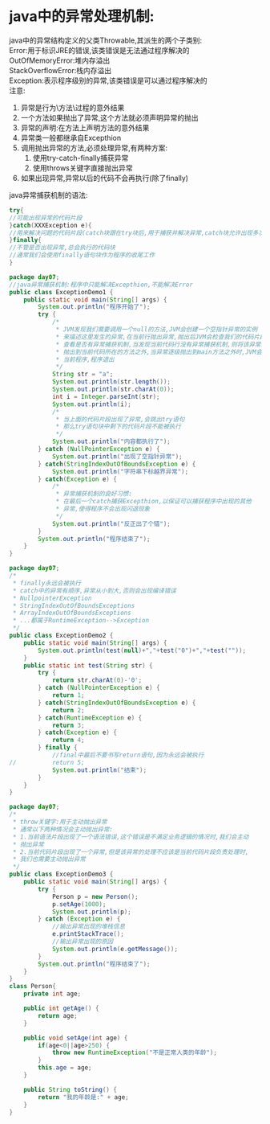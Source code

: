 # java中的异常处理机制:
java中的异常结构定义的父类Throwable,其派生的两个子类别:  
Error:用于标识JRE的错误,该类错误是无法通过程序解决的      
    OutOfMemoryError:堆内存溢出   
    StackOverflowError:栈内存溢出   
Exception:表示程序级别的异常,该类错误是可以通过程序解决的   
注意:  
1. 异常是行为\方法\过程的意外结果
2. 一个方法如果抛出了异常,这个方法就必须声明异常的抛出
3. 异常的声明:在方法上声明方法的意外结果
4. 异常类一般都继承自Excepthion
5. 调用抛出异常的方法,必须处理异常,有两种方案:
    1. 使用try-catch-finally捕获异常
    2. 使用throws关键字直接抛出异常
6. 如果出现异常,异常以后的代码不会再执行(除了finally)

java异常捕获机制的语法:   
```java
try{  
//可能出现异常的代码片段
}catch(XXXException e){
//用来解决问题的代码片段(catch块跟在try块后,用于捕获并解决异常,catch块允许出现多次)
}finally{
//不管是否出现异常,总会执行的代码块
//通常我们会使用finally语句块作为程序的收尾工作
}
```

```java
package day07;
//java异常捕获机制:程序中只能解决Excepthion,不能解决Error
public class ExceptionDemo1 {
	public static void main(String[] args) {
		System.out.println("程序开始了");
		try {
			/*
			 * JVM发现我们需要调用一个null的方法,JVM会创建一个空指针异常的实例
			 * 来描述这里发生的异常,在当前行抛出异常,抛出后JVM会检查我们的代码片段
			 * 查看是否有异常捕获机制,当发现当前代码行没有异常捕获机制,则将该异常实例
			 * 抛出到当前代码所在的方法之外,当异常逐级抛出到main方法之外时,JVM会杀掉
			 * 当前程序,程序退出
			 */
			String str = "a";
			System.out.println(str.length());
			System.out.println(str.charAt(0));
			int i = Integer.parseInt(str);
			System.out.println(i);
			/*
			 * 当上面的代码片段出现了异常,会跳出try语句
			 * 那么try语句块中剩下的代码片段不能被执行
			 */
			System.out.println("内容都执行了");
		} catch (NullPointerException e) {
			System.out.println("出现了空指针异常");
		} catch(StringIndexOutOfBoundsException e) {
			System.out.println("字符串下标越界异常");
		} catch(Exception e) {
			/*
			 * 异常捕获机制的良好习惯:
			 * 在最后一个catch捕获Excepthion,以保证可以捕获程序中出现的其他
			 * 异常,使得程序不会出现闪退现象
			 */
			System.out.println("反正出了个错");
		}
		System.out.println("程序结束了");
	}
}

```

```java
package day07;
/*
 * finally永远会被执行
 * catch中的异常有顺序,异常从小到大,否则会出现编译错误
 * NullpointerException
 * StringIndexOutOfBoundsExceptions
 * ArrayIndexOutOfBoundsExceptions
 * ...都属于RuntimeException-->Exception
 */
public class ExceptionDemo2 {
	public static void main(String[] args) {
		System.out.println(test(null)+","+test("0")+","+test(""));
	}
	public static int test(String str) {
		try {
			return str.charAt(0)-'0';
		} catch (NullPointerException e) {
			return 1;
		} catch(StringIndexOutOfBoundsException e) {
			return 2;
		} catch(RuntimeException e) {
			return 3;
		} catch(Exception e) {
			return 4;
		} finally {
			//final中最后不要书写return语句,因为永远会被执行
//			return 5;
			System.out.println("结束");
		}
	}
}

```

```java
package day07;
/*
 * throw关键字:用于主动抛出异常
 * 通常以下两种情况会主动抛出异常:
 * 1.当前语法片段出现了一个语法错误,这个错误是不满足业务逻辑的情况时,我们会主动
 * 抛出异常
 * 2.当前代码片段出现了一个异常,但是该异常的处理不应该是当前代码片段负责处理时,
 * 我们也需要主动抛出异常
 */
public class ExceptionDemo3 {
	public static void main(String[] args) {
		try {
			Person p = new Person();
			p.setAge(1000);
			System.out.println(p);
		} catch (Exception e) {
			//输出异常出现的堆栈信息
			e.printStackTrace();
			//输出异常出现的原因
			System.out.println(e.getMessage());
		}
		System.out.println("程序结束了");
	}
}
class Person{
	private int age;

	public int getAge() {
		return age;
	}

	public void setAge(int age) {
		if(age<0||age>250) {
			throw new RuntimeException("不是正常人类的年龄");
		}
		this.age = age;
	}

	public String toString() {
		return "我的年龄是:" + age;
	}
}

```
